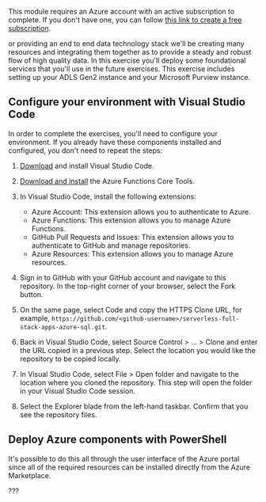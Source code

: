 This module requires an Azure account with an active subscription to complete.
If you don't have one, you can follow [this link to create a free subscription](https://azure.microsoft.com/free/).

or providing an end to end data technology stack we'll be creating many resources and integrating them together as to provide a steady and robust flow of high quality data. In this exercise you'll deploy some foundational services that you'll use in the future exercises. This exercise includes setting up your ADLS Gen2 instance and your Microsoft Purview instance.

## Configure your environment with Visual Studio Code

In order to complete the exercises, you'll need to configure your environment. If you already have these components installed and configured, you don't need to repeat the steps:

1. [Download](https://code.visualstudio.com/Download) and install Visual Studio Code.

1. [Download and install](/azure/azure-functions/functions-run-local#install-the-azure-functions-core-tools) the Azure Functions Core Tools.

1. In Visual Studio Code, install the following extensions:

    - Azure Account: This extension allows you to authenticate to Azure.
    - Azure Functions: This extension allows you to manage Azure Functions.
    - GitHub Pull Requests and Issues: This extension allows you to authenticate to GitHub and manage repositories.
    - Azure Resources: This extension allows you to manage Azure resources.

1. Sign in to GitHub with your GitHub account and navigate to this repository. In the top-right corner of your browser, select the Fork button.

1. On the same page, select Code and copy the HTTPS Clone URL, for example, `https://github.com/<github-username>/serverless-full-stack-apps-azure-sql.git`.

1. Back in Visual Studio Code, select Source Control > ... > Clone and enter the URL copied in a previous step. Select the location you would like the repository to be copied locally.

1. In Visual Studio Code, select File > Open folder and navigate to the location where you cloned the repository. This step will open the folder in your Visual Studio Code session.

1. Select the Explorer blade from the left-hand taskbar. Confirm that you see the repository files.

## Deploy Azure components with PowerShell

It's possible to do this all through the user interface of the Azure portal since all of the required resources can be installed directly from the Azure Marketplace.

???